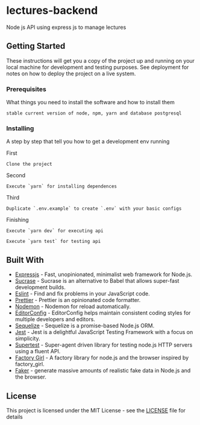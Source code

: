 # lectures-backend
Node js API using express js to manage lectures

## Getting Started

These instructions will get you a copy of the project up and running on your local machine for development and testing purposes. See deployment for notes on how to deploy the project on a live system.

### Prerequisites

What things you need to install the software and how to install them

```
stable current version of node, npm, yarn and database postgresql
```

### Installing

A step by step that tell you how to get a development env running

First

```
Clone the project
```

Second

```
Execute `yarn` for installing dependences
```

Third

```
Duplicate `.env.example` to create `.env` with your basic configs
```

Finishing

```
Execute `yarn dev` for executing api
```
```
Execute `yarn test` for testing api
```

## Built With

* [Expressjs](http://expressjs.com/) - Fast, unopinionated, minimalist web framework for Node.js.
* [Sucrase](https://sucrase.io/) - Sucrase is an alternative to Babel that allows super-fast development builds.
* [Eslint](https://eslint.org/) - Find and fix problems in your JavaScript code.
* [Prettier](https://prettier.io/) - Prettier is an opinionated code formatter.
* [Nodemon](https://nodemon.io/) -  Nodemon for reload automatically.
* [EditorConfig](https://editorconfig.org/) - EditorConfig helps maintain consistent coding styles for multiple developers and editors.
* [Sequelize](https://sequelize.org/) - Sequelize is a promise-based Node.js ORM.
* [Jest](https://jestjs.io/) - Jest is a delightful JavaScript Testing Framework with a focus on simplicity.
* [Supertest](http://visionmedia.github.io/superagent/) - Super-agent driven library for testing node.js HTTP servers using a fluent API.
* [Factory Girl](https://github.com/simonexmachina/factory-girl#readme) - A factory library for node.js and the browser inspired by factory_girl.
* [Faker](https://github.com/marak/Faker.js/) - generate massive amounts of realistic fake data in Node.js and the browser.

## License

This project is licensed under the MIT License - see the [LICENSE](LICENSE) file for details
